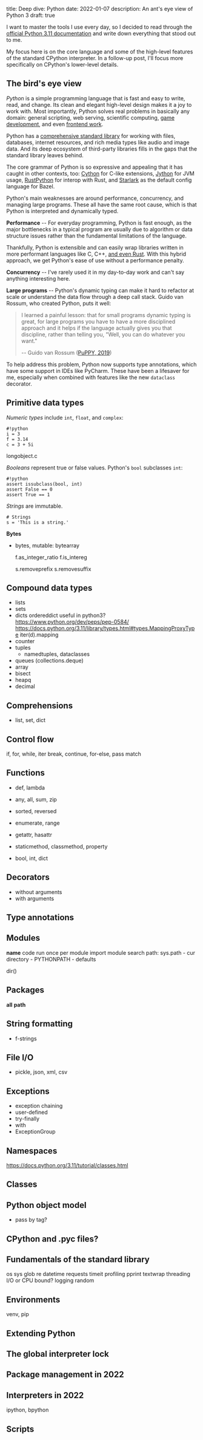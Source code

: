 title: Deep dive: Python
date: 2022-01-07
description: An ant's eye view of Python 3
draft: true

I want to master the tools I use every day, so I decided to read through the
[official Python 3.11 documentation][pydoc] and write down everything that
stood out to me.

My focus here is on the core language and some of the high-level features of
the standard CPython interpreter. In a follow-up post, I'll focus more
specifically on CPython's lower-level details.

[pydoc]: https://docs.python.org/3.11/


## The bird's eye view

<dfn>Python</dfn> is a simple programming language that is fast and easy to
write, read, and change. Its clean and elegant high-level design makes it a joy
to work with. Most importantly, Python solves real problems in basically any
domain: general scripting, web serving, scientific computing, [game
development][pygame], and even [frontend work][anvil].

Python has a [comprehensive standard library][pylib] for working with files,
databases, internet resources, and rich media types like audio and image data.
And its deep ecosystem of third-party libraries fills in the gaps that the
standard library leaves behind.

The core grammar of Python is so expressive and appealing that it has caught in
other contexts, too: [Cython][cython] for C-like extensions, [Jython][jython]
for JVM usage, [RustPython][rustpython] for interop with Rust, and
[Starlark][starlark] as the default config language for Bazel.

[anvil]: https://anvil.works/
[cython]: https://cython.org/
[jython]: https://www.jython.org/
[pygame]: https://www.pygame.org
[pylib]: https://docs.python.org/3.11/library/index.html
[rustpython]: https://rustpython.github.io/
[starlark]: https://docs.bazel.build/versions/main/skylark/language.html

Python's main weaknesses are around performance, concurrency, and managing
large programs. These all have the same root cause, which is that Python is
interpreted and dynamically typed.

**Performance** -- For everyday programming, Python is fast enough, as the
major bottlenecks in a typical program are usually due to algorithm or data
structure issues rather than the fundamental limitations of the language.

Thankfully, Python is extensible and can easily wrap libraries written in
more performant languages like C, C++, [and even Rust][pyo3]. With this hybrid
approach, we get Python's ease of use without a performance penalty.

**Concurrency** -- I've rarely used it in my day-to-day work and can't say
anything interesting here.

**Large programs** -- Python's dynamic typing can make it hard to refactor at
scale or understand the data flow through a deep call stack. Guido van Rossum,
who created Python, puts it well:

> I learned a painful lesson: that for small programs dynamic typing is great,
> for large programs you have to have a more disciplined approach and it helps
> if the language actually gives you that discipline, rather than telling you,
> "Well, you can do whatever you want."
> 
> -- Guido van Rossum ([PuPPY, 2019][puppy])

To help address this problem, Python now supports type annotations, which have
some support in IDEs like PyCharm. These have been a lifesaver for me,
especially when combined with features like the new `dataclass` decorator.

[pyo3]: https://github.com/PyO3/PyO3
[puppy]: https://youtu.be/csL8DLXGNlU?t=5526


## Primitive data types

<dfn>Numeric types</dfn> include `int`, `float`, and `complex`:

    #!python
    i = 3
    f = 3.14
    c = 3 + 5i

longobject.c

[longobject]: https://github.com/python/cpython/blob/main/Objects/longobject.c

<dfn>Booleans</dfn> represent true or false values. Python's `bool` subclasses
`int`:

    #!python
    assert issubclass(bool, int)
    assert False == 0
    assert True == 1

<dfn>Strings</dfn> are immutable.

    # Strings
    s = 'This is a string.'

**Bytes**

- bytes, mutable: bytearray

    f.as_integer_ratio
    f.is_intereg

    s.removeprefix
    s.removesuffix
    


[stdtypes]: https://docs.python.org/3.11/library/stdtypes.html

## Compound data types

- lists
- sets
- dicts
    ordereddict useful in python3?
    https://www.python.org/dev/peps/pep-0584/
    https://docs.python.org/3.11/library/types.html#types.MappingProxyType
    iter(d).mapping
- counter
- tuples
    - namedtuples, dataclasses
- queues (collections.deque)
- array
- bisect
- heapq
- decimal

## Comprehensions

- list, set, dict

## Control flow

if, for, while, iter
break, continue, for-else, pass
match

[pep-636]: https://www.python.org/dev/peps/pep-0636/


## Functions

- def, lambda

- any, all, sum, zip
- sorted, reversed
- enumerate, range
- getattr, hasattr
- staticmethod, classmethod, property
- bool, int, dict

[builtin-fs]: https://docs.python.org/3.11/library/functions.html




## Decorators

- without arguments
- with arguments


## Type annotations

[pep-3107]: https://www.python.org/dev/peps/pep-3107/
[pep-484]: https://www.python.org/dev/peps/pep-0484/


## Modules

__name__
code run once per module import
module search path: sys.path
    - cur directory
    - PYTHONPATH
    - defaults

dir()


## Packages

__all__
__path__


## String formatting

- f-strings

## File I/O

- pickle, json, xml, csv


## Exceptions

- exception chaining
- user-defined
- try-finally
- with
- ExceptionGroup


## Namespaces

https://docs.python.org/3.11/tutorial/classes.html

## Classes



## Python object model

- pass by tag?


## CPython and .pyc files?


## Fundamentals of the standard library

os
sys
glob
re
datetime
requests
timeit
profiling
pprint
textwrap
threading
    I/O or CPU bound?
logging
random


## Environments

venv, pip


## Extending Python


## The global interpreter lock


## Package management in 2022


## Interpreters in 2022

ipython, bpython


## Scripts


